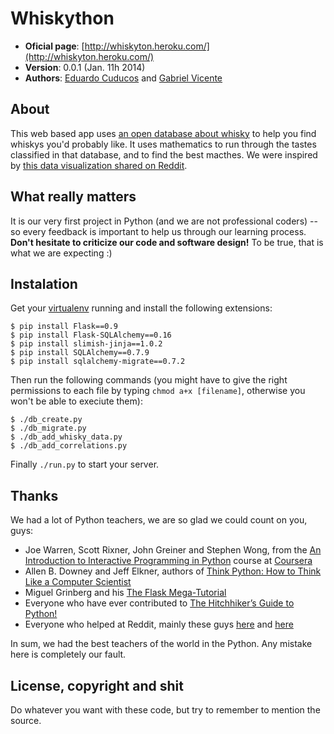 Whiskython
==========

* **Oficial page**: [http://whiskyton.heroku.com/](http://whiskyton.heroku.com/)
* **Version**: 0.0.1 (Jan. 11h 2014)
* **Authors**: [Eduardo Cuducos](http://about.me/cuducos) and [Gabriel Vicente](http://about.me/gabrielvicente)

About
-----

This web based app uses [an open database about whisky](https://www.mathstat.strath.ac.uk/outreach/nessie/nessie_whisky.html) to help you find whiskys you'd probably like. It uses mathematics to run through the tastes classified in that database, and to find the best macthes. We were inspired by [this data visualization shared on Reddit](http://www.reddit.com/r/dataisbeautiful/comments/1u747v/flavor_profiles_for_86_scotch_whiskies/).

What really matters
-------------------

It is our very first project in Python (and we are not professional coders) -- so every feedback is important to help us through our learning process. **Don't hesitate to criticize our code and software design!** To be true, that is what we are expecting :)

Instalation
-----------

Get your [virtualenv](https://pypi.python.org/pypi/virtualenv) running and install the following extensions:

```
$ pip install Flask==0.9
$ pip install Flask-SQLAlchemy==0.16
$ pip install slimish-jinja==1.0.2
$ pip install SQLAlchemy==0.7.9
$ pip install sqlalchemy-migrate==0.7.2
```

Then run the following commands (you might have to give the right permissions to each file by typing `chmod a+x [filename]`, otherwise you won't be able to execiute them):

```
$ ./db_create.py
$ ./db_migrate.py
$ ./db_add_whisky_data.py
$ ./db_add_correlations.py
```

Finally `./run.py` to start your server.

Thanks
------

We had a lot of Python teachers, we are so glad we could count on you, guys:

* Joe Warren, Scott Rixner, John Greiner and Stephen Wong, from the [An Introduction to Interactive Programming in Python](https://www.coursera.org/course/interactivepython) course at [Coursera](https://www.coursera.org/)
* Allen B. Downey and Jeff Elkner, authors of [Think Python: How to Think Like a Computer Scientist](http://www.greenteapress.com/thinkpython/thinkpython.html)
* Miguel Grinberg and his [The Flask Mega-Tutorial](http://blog.miguelgrinberg.com/post/the-flask-mega-tutorial-part-i-hello-world)
* Everyone who have ever contributed to [The Hitchhiker’s Guide to Python!](http://docs.python-guide.org/en/latest/)
* Everyone who helped at Reddit, mainly these guys [here](http://www.reddit.com/r/webdev/comments/1uec51/a_dinosaur_wants_to_code/) and [here](http://www.reddit.com/r/Python/comments/1rnfle/setting_up_a_web_development_environment/) 

In sum, we had the best teachers of the world in the Python. Any mistake here is completely our fault. 

License, copyright and shit
---------------------------

Do whatever you want with these code, but try to remember to mention the source.
